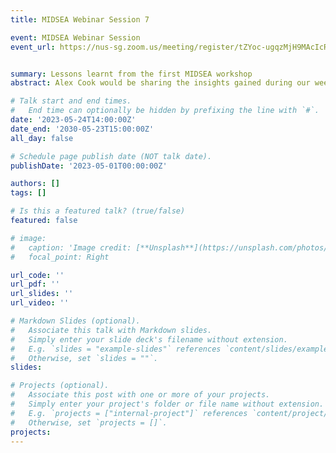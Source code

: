```yaml
---
title: MIDSEA Webinar Session 7

event: MIDSEA Webinar Session
event_url: https://nus-sg.zoom.us/meeting/register/tZYoc-ugqzMjH9MAcIcRMwqUQLv7Ow5E6nao#/registration


summary: Lessons learnt from the first MIDSEA workshop
abstract: Alex Cook would be sharing the insights gained during our week-long workshop during the inaugural MIDSEA workshop, and plans for how to improve collaboration in infectious disease modelling in ASEAN.

# Talk start and end times.
#   End time can optionally be hidden by prefixing the line with `#`.
date: '2023-05-24T14:00:00Z'
date_end: '2030-05-23T15:00:00Z'
all_day: false

# Schedule page publish date (NOT talk date).
publishDate: '2023-05-01T00:00:00Z'

authors: []
tags: []

# Is this a featured talk? (true/false)
featured: false

# image:
#   caption: 'Image credit: [**Unsplash**](https://unsplash.com/photos/bzdhc5b3Bxs)'
#   focal_point: Right

url_code: ''
url_pdf: ''
url_slides: ''
url_video: ''

# Markdown Slides (optional).
#   Associate this talk with Markdown slides.
#   Simply enter your slide deck's filename without extension.
#   E.g. `slides = "example-slides"` references `content/slides/example-slides.md`.
#   Otherwise, set `slides = ""`.
slides:

# Projects (optional).
#   Associate this post with one or more of your projects.
#   Simply enter your project's folder or file name without extension.
#   E.g. `projects = ["internal-project"]` references `content/project/deep-learning/index.md`.
#   Otherwise, set `projects = []`.
projects:
---
```


<!-- Slides can be added in a few ways:

- **Create** slides using Wowchemy's [_Slides_](https://wowchemy.com/docs/managing-content/#create-slides) feature and link using `slides` parameter in the front matter of the talk file
- **Upload** an existing slide deck to `static/` and link using `url_slides` parameter in the front matter of the talk file
- **Embed** your slides (e.g. Google Slides) or presentation video on this page using [shortcodes](https://wowchemy.com/docs/writing-markdown-latex/).

Further event details, including page elements such as image galleries, can be added to the body of this page. -->
